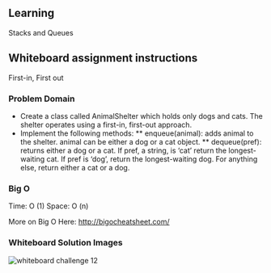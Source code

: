 

## Learning
Stacks and Queues

## Whiteboard assignment instructions
First-in, First out

### Problem Domain
* Create a class called AnimalShelter which holds only dogs and cats. The shelter operates using a first-in, first-out approach.
* Implement the following methods: 
** enqueue(animal): adds animal to the shelter. animal can be either a dog or a cat object.
** dequeue(pref): returns either a dog or a cat. If pref, a string, is ‘cat’ return the longest-waiting cat. If pref is ‘dog’, return the longest-waiting dog. For anything else, return either a cat or a dog.

### Big O
Time: O (1)
Space: O (n)

More on Big O Here:
http://bigocheatsheet.com/

### Whiteboard Solution Images
![whiteboard challenge 12](https://user-images.githubusercontent.com/39015829/47467216-1023e480-d7aa-11e8-8010-1377827c0662.jpg)
